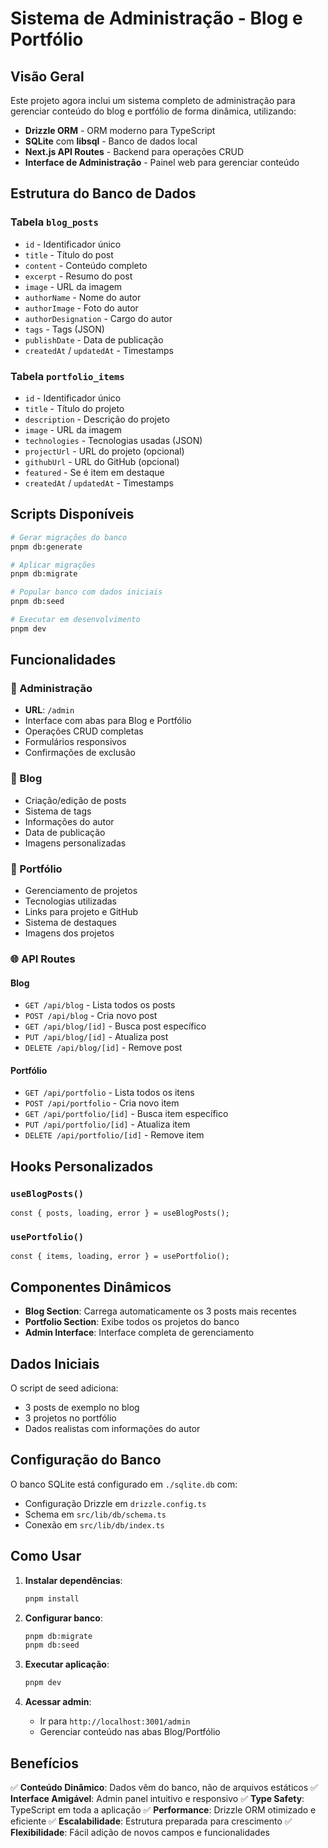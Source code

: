 # Sistema de Administração - Blog e Portfólio

## Visão Geral

Este projeto agora inclui um sistema completo de administração para gerenciar conteúdo do blog e portfólio de forma dinâmica, utilizando:

- **Drizzle ORM** - ORM moderno para TypeScript
- **SQLite** com **libsql** - Banco de dados local
- **Next.js API Routes** - Backend para operações CRUD
- **Interface de Administração** - Painel web para gerenciar conteúdo

## Estrutura do Banco de Dados

### Tabela `blog_posts`

- `id` - Identificador único
- `title` - Título do post
- `content` - Conteúdo completo
- `excerpt` - Resumo do post
- `image` - URL da imagem
- `authorName` - Nome do autor
- `authorImage` - Foto do autor
- `authorDesignation` - Cargo do autor
- `tags` - Tags (JSON)
- `publishDate` - Data de publicação
- `createdAt` / `updatedAt` - Timestamps

### Tabela `portfolio_items`

- `id` - Identificador único
- `title` - Título do projeto
- `description` - Descrição do projeto
- `image` - URL da imagem
- `technologies` - Tecnologias usadas (JSON)
- `projectUrl` - URL do projeto (opcional)
- `githubUrl` - URL do GitHub (opcional)
- `featured` - Se é item em destaque
- `createdAt` / `updatedAt` - Timestamps

## Scripts Disponíveis

```bash
# Gerar migrações do banco
pnpm db:generate

# Aplicar migrações
pnpm db:migrate

# Popular banco com dados iniciais
pnpm db:seed

# Executar em desenvolvimento
pnpm dev
```

## Funcionalidades

### 🔧 Administração

- **URL**: `/admin`
- Interface com abas para Blog e Portfólio
- Operações CRUD completas
- Formulários responsivos
- Confirmações de exclusão

### 📝 Blog

- Criação/edição de posts
- Sistema de tags
- Informações do autor
- Data de publicação
- Imagens personalizadas

### 💼 Portfólio

- Gerenciamento de projetos
- Tecnologias utilizadas
- Links para projeto e GitHub
- Sistema de destaques
- Imagens dos projetos

### 🌐 API Routes

#### Blog

- `GET /api/blog` - Lista todos os posts
- `POST /api/blog` - Cria novo post
- `GET /api/blog/[id]` - Busca post específico
- `PUT /api/blog/[id]` - Atualiza post
- `DELETE /api/blog/[id]` - Remove post

#### Portfólio

- `GET /api/portfolio` - Lista todos os itens
- `POST /api/portfolio` - Cria novo item
- `GET /api/portfolio/[id]` - Busca item específico
- `PUT /api/portfolio/[id]` - Atualiza item
- `DELETE /api/portfolio/[id]` - Remove item

## Hooks Personalizados

### `useBlogPosts()`

```tsx
const { posts, loading, error } = useBlogPosts();
```

### `usePortfolio()`

```tsx
const { items, loading, error } = usePortfolio();
```

## Componentes Dinâmicos

- **Blog Section**: Carrega automaticamente os 3 posts mais recentes
- **Portfolio Section**: Exibe todos os projetos do banco
- **Admin Interface**: Interface completa de gerenciamento

## Dados Iniciais

O script de seed adiciona:

- 3 posts de exemplo no blog
- 3 projetos no portfólio
- Dados realistas com informações do autor

## Configuração do Banco

O banco SQLite está configurado em `./sqlite.db` com:

- Configuração Drizzle em `drizzle.config.ts`
- Schema em `src/lib/db/schema.ts`
- Conexão em `src/lib/db/index.ts`

## Como Usar

1. **Instalar dependências**:

   ```bash
   pnpm install
   ```

2. **Configurar banco**:

   ```bash
   pnpm db:migrate
   pnpm db:seed
   ```

3. **Executar aplicação**:

   ```bash
   pnpm dev
   ```

4. **Acessar admin**:
   - Ir para `http://localhost:3001/admin`
   - Gerenciar conteúdo nas abas Blog/Portfólio

## Benefícios

✅ **Conteúdo Dinâmico**: Dados vêm do banco, não de arquivos estáticos
✅ **Interface Amigável**: Admin panel intuitivo e responsivo
✅ **Type Safety**: TypeScript em toda a aplicação
✅ **Performance**: Drizzle ORM otimizado e eficiente
✅ **Escalabilidade**: Estrutura preparada para crescimento
✅ **Flexibilidade**: Fácil adição de novos campos e funcionalidades
